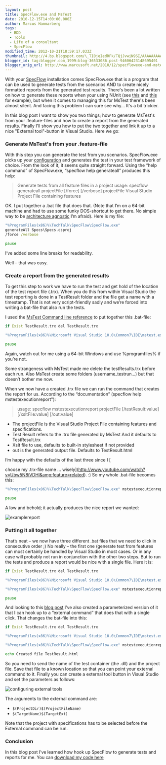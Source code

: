 ```yaml
---
layout: post
title: SpecFlow.exe and MsTest
date: 2010-12-15T14:00:00.000Z
author: Marcus Hammarberg
tags:
  - BDD
  - Tools
  - Life of a consultant
  - SpecFlow
modified_time: 2012-10-21T18:59:17.033Z
thumbnail: http://4.bp.blogspot.com/\_TI0jeIedRFk/TQjJvwiN9SI/AAAAAAAAAqI/jLAWtMkRrW0/s72-c/examplereport.png
blogger_id: tag:blogger.com,1999:blog-36533086.post-94606423148695401
blogger_orig_url: http://www.marcusoft.net/2010/12/specflowexe-and-mstest.html
---
```


With your [SpecFlow](http://www.specflow.org/) installation comes SpecFlow.exe that is a program that can be used to generate tests from the scenarios AND to create nicely formatted reports from the generated test results. There's been a lot written on how to generate these reports when your using NUnit (see [this](http://www.codeproject.com/KB/architecture/BddWithSpecFlow.aspx) and [this](http://si-w.co.uk/blog/2010/07/20/running-specflow-reports-from-within-visual-studio/) for example), but when it comes to managing this for MsTest there's been almost silent. And facing this problem I can sure see why... It's a bit trickier.

In this blog post I want to show you two things; how to generate MsTest's from your .feature-files and how to create a report from the generated results. Finally I'll show you how to put the two together and link it up to a nice "External tool"-button in Visual Studio. Here we go:

### Generate MsTest's from your .feature-file

With this step you can generate the test from you scenarios. SpecFlow.exe picks up your [configuration](http://www.marcusoft.net/2010/12/appconfig-for-mstest-and-specflow.html) and generates the test in your test framework of choice. From the look of it, it seems quite straight forward. Using the “help command” of SpecFlow.exe, “specflow help generateall” produces this help:

> Generate tests from all feature files in a project usage: specflow generateall projectFile \[/force\] \[/verbose\] projectFile  Visual Studio Project File containing features

OK. I put together a .bat file that does that. (Note that I’m on a 64-bit machine and had to use some funky DOS-shortcut to get there. No simple way to be [architecture agnostic](http://marsbox.com/blog/howtos/batch-file-programfiles-x86-parenthesis-anomaly/) I’m afraid). Here is my file:

``` bat
"%ProgramFiles(x86)%\TechTalk\SpecFlow\SpecFlow.exe"
generateAll Specs\Specs.csproj
/force /verbose

pause
```

I’ve added some line breaks for readability.

Well – that was easy.

### Create a report from the generated results

To get this step to work we have to run the test and get hold of the location of the test report file (.trx). When you do this from within Visual Studio the test reporting is done in a TestResult folder and the file get a name with a timestamp. That is not very script-friendly sadly and we’re forced into writing a bat-file that also run the tests.

I used the [MsTest Command line reference](http://msdn.microsoft.com/en-us/library/ms182489(v=VS.100).aspx) to put together this .bat-file:

``` bat
if Exist TestResult.trx del TestResult.trx

"%ProgramFiles(x86)%\Microsoft Visual Studio 10.0\Common7\IDE\mstest.exe" /testcontainer:Specs\bin\Debug\Specs.dll /resultsfile:TestResult.trx

pause
```

Again, watch out for me using a 64-bit Windows and use %programfiles% if you’re not.

Some strangeness with MsTest made me delete the testResults.trx before each run. Also MsTest create some folders (username_testrun...) but that doesn’t bother me now.

When we now have a created .trx file we can run the command that creates the report for us. According to the “documentation” (specflow help mstestexecutionreport"):

> usage: specflow mstestexecutionreport projectFile [/testResult:value] [/xsltFile:value] [/out:value]

- The projectFile is the Visual Studio Project File containing features and specifications.
- Test Result refers to the .trx file generated by MsTest And it defaults to TestResult.trx
- Xslt file to use, defaults to built-in stylesheet if not provided
- out is the generated output file. Defaults to TestResult.html

I’m happy with the defaults of the last three since I [

choose my .trx-file name ... wisely](http://www.youtube.com/watch?v=Ubw5N8iVDHI&amp;feature=related). :)
So my whole .bat-file becomes this:

``` bat
"%ProgramFiles(x86)%\TechTalk\SpecFlow\SpecFlow.exe" mstestexecutionreport Specs\Specs.csproj

pause
```

A low and behold; it actually produces the nice report we wanted:

![examplereport](http://4.bp.blogspot.com/_TI0jeIedRFk/TQjJvwiN9SI/AAAAAAAAAqI/jLAWtMkRrW0/s320/examplereport.png)

### Putting it all together

That’s neat – we now have three different .bat files that we need to click in consecutive order ;) No really – the first one (generate test from features can most certainly be handled by Visual Studio in most cases. Or in any case will probably not run in conjunction with the other two steps. But to run the tests and produce a report would be nice with a single file. Here it is:

``` bat
if Exist TestResult.trx del TestResult.trx

"%ProgramFiles(x86)%\Microsoft Visual Studio 10.0\Common7\IDE\mstest.exe" /testcontainer:Specs\bin\Debug\Specs.dll /resultsfile:TestResult.trx

"%ProgramFiles(x86)%\TechTalk\SpecFlow\SpecFlow.exe" mstestexecutionreport Specs\Specs.csproj /testResult:TestResult.trx

pause
```

And looking to this [blog post](http://si-w.co.uk/blog/2010/07/20/running-specflow-reports-from-within-visual-studio/) I’ve also created a parameterized version of it that I can hook up to a “external command” that does that with a single click. That changes the bat-file into this:

``` bat
if Exist TestResult.trx del TestResult.trx

"%ProgramFiles(x86)%\Microsoft Visual Studio 10.0\Common7\IDE\mstest.exe" /testcontainer:%2 /resultsfile:TestResult.trx

"%ProgramFiles(x86)%\TechTalk\SpecFlow\SpecFlow.exe" mstestexecutionreport %1 /testResult:TestResult.trx /out:TestResult.html

echo Created file TestResult.html
```

So you need to send the name of the test container (the .dll) and the project file. Save that file to a known location so that you can point your external command to it. Finally you can create a external tool button in Visual Studio and set the parameters as follows:

![configuring external tools](http://2.bp.blogspot.com/_TI0jeIedRFk/TQjJ4c73ElI/AAAAAAAAAqM/pIZm5ZEHHEU/s320/configuring+external+tools.png)

The arguments to the external command are:

- `$(ProjectDir)$(ProjectFileName)`
- `$(TargetName)$(TargetExt)`

Note that the project with specifications has to be selected before the External command can be run.

### Conclusion

In this blog post I’ve learned how hook up SpecFlow to generate tests and reports for me. You can [download my code here](https://github.com/marcusoftnet/Demo-Reporting-with-MsTest)